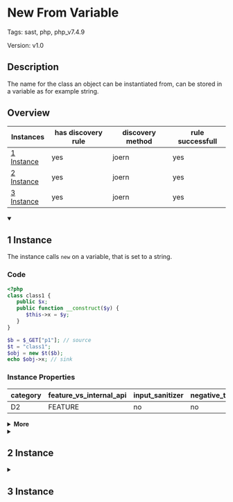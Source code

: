 [//]: # (This file is automatically generated. If you wish to make any changes, please use the JSON files and regenerate this file using the tpframework.)

# New From Variable

Tags: sast, php, php_v7.4.9

Version: v1.0

## Description

The name for the class an object can be instantiated from, can be stored in a variable as for example string.

## Overview

| Instances                 | has discovery rule   | discovery method   | rule successfull   |
|---------------------------|----------------------|--------------------|--------------------|
| [1 Instance](#1-instance) | yes                  | joern              | yes                |
| [2 Instance](#2-instance) | yes                  | joern              | yes                |
| [3 Instance](#3-instance) | yes                  | joern              | yes                |

<details markdown="1"open>
<summary>

## 1 Instance
</summary>

The instance calls `new` on a variable, that is set to a string.

### Code

```PHP
<?php
class class1 {
   public $x;
   public function __construct($y) {
      $this->x = $y;
   }
}

$b = $_GET["p1"]; // source
$t = "class1";
$obj = new $t($b);
echo $obj->x; // sink
```

### Instance Properties

| category   | feature_vs_internal_api   | input_sanitizer   | negative_test_case   | source_and_sink   |
|------------|---------------------------|-------------------|----------------------|-------------------|
| D2         | FEATURE                   | no                | no                   | no                |

<details markdown="1">
<summary>
<b>More</b></summary>

<details markdown="1">
<summary>

### Compile
</summary>

```bash
$_main:
     ; (lines=12, args=0, vars=3, tmps=9)
     ; (before optimizer)
     ; /.../PHP/81_new_from_variable/1_instance_81_new_from_variable/1_instance_81_new_from_variable.php:1-12
     ; return  [] RANGE[0..0]
0000 T3 = FETCH_R (global) string("_GET")
0001 T4 = FETCH_DIM_R T3 string("p1")
0002 ASSIGN CV0($b) T4
0003 ASSIGN CV1($t) string("class1")
0004 V7 = FETCH_CLASS (exception) CV1($t)
0005 V8 = NEW 1 V7
0006 SEND_VAR_EX CV0($b) 1
0007 DO_FCALL
0008 ASSIGN CV2($obj) V8
0009 T11 = FETCH_OBJ_R CV2($obj) string("x")
0010 ECHO T11
0011 RETURN int(1)
LIVE RANGES:
     8: 0006 - 0008 (new)

class1::__construct:
     ; (lines=4, args=1, vars=1, tmps=1)
     ; (before optimizer)
     ; /.../PHP/81_new_from_variable/1_instance_81_new_from_variable/1_instance_81_new_from_variable.php:4-6
     ; return  [] RANGE[0..0]
0000 CV0($y) = RECV 1
0001 ASSIGN_OBJ THIS string("x")
0002 OP_DATA CV0($y)
0003 RETURN null
```

</details>

<details markdown="1">
<summary>

### Discovery
</summary>

```scala
def G3 = cpg.call("ASSIGN").code(".*string.*").argument.order(0).isIdentifier.name.l.distinct
def R4 = cpg.call("FETCH_CLASS").code(".*CV.*").l
val x81 = (name, "81_new_from_variable_i1", R4.filter{ call => G3.exists{ h => call.argument.order(1).code.l.contains("CV($" + h + ")")} }.location.toJson);
```

| discovery method   | expected accuracy   |
|--------------------|---------------------|
| joern              | Perfect             |

</details>

<details markdown="1"open>
<summary>

### Measurement
</summary>

| Tool        | Comm_1   | Comm_2   | phpSAFE   | Progpilot   | RIPS   | WAP   | Ground Truth   |
|-------------|----------|----------|-----------|-------------|--------|-------|----------------|
| 08 Jun 2021 | no       | no       | no        | no          | no     | no    | yes            |
| 22 May 2023 | no       | yes      |           |             |        |       | yes            |

</details>

</details>

</details>

<details markdown="1">
<summary>

## 2 Instance
</summary>

The instance calls `new` on a variable, where the variable is set by the user.

### Code

```PHP
<?php
class class1 {
   public $x;
   public function __construct($y) {
      $this->x = $y;
   }
}

$b = $_GET["p1"]; // source
$t = $_GET["p2"];
$obj = new $t($b);
echo $obj->x; // sink
```

### Instance Properties

| category   | feature_vs_internal_api   | input_sanitizer   | negative_test_case   | source_and_sink   |
|------------|---------------------------|-------------------|----------------------|-------------------|
| D4         | FEATURE                   | no                | no                   | no                |

<details markdown="1">
<summary>
<b>More</b></summary>

<details markdown="1">
<summary>

### Compile
</summary>

```bash
$_main:
     ; (lines=14, args=0, vars=3, tmps=11)
     ; (before optimizer)
     ; /.../PHP/81_new_from_variable/2_instance_81_new_from_variable/2_instance_81_new_from_variable.php:1-12
     ; return  [] RANGE[0..0]
0000 T3 = FETCH_R (global) string("_GET")
0001 T4 = FETCH_DIM_R T3 string("p1")
0002 ASSIGN CV0($b) T4
0003 T6 = FETCH_R (global) string("_GET")
0004 T7 = FETCH_DIM_R T6 string("p2")
0005 ASSIGN CV1($t) T7
0006 V9 = FETCH_CLASS (exception) CV1($t)
0007 V10 = NEW 1 V9
0008 SEND_VAR_EX CV0($b) 1
0009 DO_FCALL
0010 ASSIGN CV2($obj) V10
0011 T13 = FETCH_OBJ_R CV2($obj) string("x")
0012 ECHO T13
0013 RETURN int(1)
LIVE RANGES:
     10: 0008 - 0010 (new)

class1::__construct:
     ; (lines=4, args=1, vars=1, tmps=1)
     ; (before optimizer)
     ; /.../PHP/81_new_from_variable/2_instance_81_new_from_variable/2_instance_81_new_from_variable.php:4-6
     ; return  [] RANGE[0..0]
0000 CV0($y) = RECV 1
0001 ASSIGN_OBJ THIS string("x")
0002 OP_DATA CV0($y)
0003 RETURN null
```

</details>

<details markdown="1">
<summary>

### Discovery
</summary>

```scala
val x81 = (name, "81_new_from_variable_i2", cpg.call(".*NEW.*").argument.order(1).code("CV.*|T.*|V.*").location.toJson);
```

| discovery method   | expected accuracy   |
|--------------------|---------------------|
| joern              | FP                  |

</details>

<details markdown="1"open>
<summary>

### Measurement
</summary>

| Tool        | Comm_1   | Comm_2   | phpSAFE   | Progpilot   | RIPS   | WAP   | Ground Truth   |
|-------------|----------|----------|-----------|-------------|--------|-------|----------------|
| 08 Jun 2021 | no       | no       | no        | no          | no     | no    | yes            |
| 22 May 2023 | no       | yes      |           |             |        |       | yes            |

</details>

</details>

</details>

<details markdown="1">
<summary>

## 3 Instance
</summary>

This instance calls `new` on a variable, that uses the prefix 'class' and concatenates this with a user defined input.

### Code

```PHP
<?php
class class1 {
   public $x;
   public function __construct($y) {
      $this->x = $y;
   }
}

$b = $_GET["p1"]; // source
$bb = $_GET["p2"];
$t = "class".$bb;
$obj = new $t($b);
echo $obj->x; // sink
```

### Instance Properties

| category   | feature_vs_internal_api   | input_sanitizer   | negative_test_case   | source_and_sink   |
|------------|---------------------------|-------------------|----------------------|-------------------|
| D3         | FEATURE                   | no                | no                   | no                |

<details markdown="1">
<summary>
<b>More</b></summary>

<details markdown="1">
<summary>

### Compile
</summary>

```bash
$_main:
     ; (lines=16, args=0, vars=4, tmps=13)
     ; (before optimizer)
     ; /.../PHP/81_new_from_variable/3_instance_81_new_from_variable/3_instance_81_new_from_variable.php:1-13
     ; return  [] RANGE[0..0]
0000 T4 = FETCH_R (global) string("_GET")
0001 T5 = FETCH_DIM_R T4 string("p1")
0002 ASSIGN CV0($b) T5
0003 T7 = FETCH_R (global) string("_GET")
0004 T8 = FETCH_DIM_R T7 string("p2")
0005 ASSIGN CV1($bb) T8
0006 T10 = CONCAT string("class") CV1($bb)
0007 ASSIGN CV2($t) T10
0008 V12 = FETCH_CLASS (exception) CV2($t)
0009 V13 = NEW 1 V12
0010 SEND_VAR_EX CV0($b) 1
0011 DO_FCALL
0012 ASSIGN CV3($obj) V13
0013 T16 = FETCH_OBJ_R CV3($obj) string("x")
0014 ECHO T16
0015 RETURN int(1)
LIVE RANGES:
     13: 0010 - 0012 (new)

class1::__construct:
     ; (lines=4, args=1, vars=1, tmps=1)
     ; (before optimizer)
     ; /.../PHP/81_new_from_variable/3_instance_81_new_from_variable/3_instance_81_new_from_variable.php:4-6
     ; return  [] RANGE[0..0]
0000 CV0($y) = RECV 1
0001 ASSIGN_OBJ THIS string("x")
0002 OP_DATA CV0($y)
0003 RETURN null
```

</details>

<details markdown="1">
<summary>

### Discovery
</summary>

```scala
val G4 = cpg.call("ASSIGN").reachableByFlows(cpg.call("CONCAT").code(".*CONCAT.*string.*")).map(_.elements.last).collect{ case c : nodes.Call => c}.argument.order(0).isIdentifier.name.l.distinct
def R5 = cpg.call("FETCH_CLASS").code(".*CV.*").l
val x81 = (name, "81_new_from_variable_i3", R5.filter{ call => G4.exists{ h => call.argument.order(1).code.l.contains("CV($" + h + ")")} }.location.toJson);
```

| discovery method   | expected accuracy   |
|--------------------|---------------------|
| joern              | Perfect             |

</details>

<details markdown="1"open>
<summary>

### Measurement
</summary>

| Tool        | Comm_1   | Comm_2   | phpSAFE   | Progpilot   | RIPS   | WAP   | Ground Truth   |
|-------------|----------|----------|-----------|-------------|--------|-------|----------------|
| 08 Jun 2021 | no       | no       | no        | no          | no     | no    | yes            |
| 22 May 2023 | no       | yes      |           |             |        |       | yes            |

</details>

</details>

</details>
